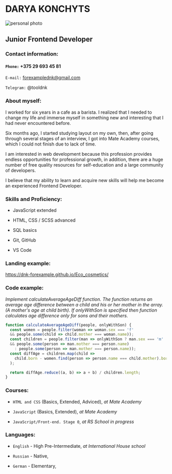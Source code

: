 # DARYA KONCHYTS
![personal photo](https://scontent-frt3-1.xx.fbcdn.net/v/t1.18169-9/11813460_977730792289812_4647594510029455373_n.jpg?_nc_cat=106&ccb=1-7&_nc_sid=174925&_nc_ohc=lH4NITSi4_EAX_xjV3o&_nc_oc=AQkyDnowcA8JTRQA_de6ukXwMGhZIcUYXG4BNY2BgUFh3Q0fHdnWlk1R4VHlXXo6ti4&_nc_ht=scontent-frt3-1.xx&oh=00_AT9imcyUXoDxBvBb2FJfCdGCP4d9G2ko2XSPV_QlQE_FZw&oe=62AD6768)

## __Junior Frontend Developer__
### Contact information:

#### `Phone:` +375 29 693 45 81

`E-mail:` forexamplednk@gmail.com

`Telegram:` @tooldnk


### About myself:

I worked for six years in a cafe as a barista. I realized that I needed to change my life and immerse myself in something new and interesting that I had never encountered before.

Six months ago, I started studying layout on my own, then, after going through several stages of an interview, I got into Mate Academy courses, which I could not finish due to lack of time.

I am interested in web development because this profession provides endless opportunities for professional growth,
in addition, there are a huge number of free quality resources for self-education and a large community of developers.

I believe that my ability to learn and acquire new skills will help me become an experienced Frontend Developer.
### Skills and Proficiency:
* JavaScript extended

* HTML, CSS / SCSS advanced

* SQL basics

* Git, GitHub

* VS Code


### Landing example: <br>
https://dnk-forexample.github.io/Eco_cosmetics/

### Code example:
_Implement calculateAverageAgeDiff function. The function returns an average age difference between a child and his or her mother in the array. (A mother's age at child birth). If onlyWithSon is specified then function calculates age difference only
 for sons and their mothers._
 
``` javaScript
function calculateAverageAgeDiff(people, onlyWithSon) {
  const women = people.filter(woman => woman.sex === 'f'
  && people.some(child => child.mother === woman.name));
  const children = people.filter(man => onlyWithSon ? man.sex === 'm'
  && people.some(person => man.mother === person.name)
    : people.some(person => man.mother === person.name));
  const diffAge = children.map(child =>
    child.born - women.find(person => person.name === child.mother).born
  );

  return diffAge.reduce((a, b) => a + b) / children.length;
} 
```


### Courses:
* `HTML and CSS` (Basics, Extended, Adviced), _at Mate Academy_

* `JavaScript` (Basics, Extended), _at Mate Academy_

* `JavaScript/Front-end. Stage 0`, _at RS School in progress_


### Languages:
* `English` - High Pre-Intermediate, _at International House school_

* `Russian` - Native,

* `German` - Elementary,


